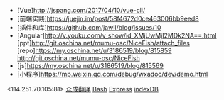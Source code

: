 - [Vue]<http://jspang.com/2017/04/10/vue-cli/>
- [前端实践]<https://juejin.im/post/58f4672d0ce463006bb9eed8>
- [插件和库]<https://github.com/jawil/blog/issues/10>
- [Angular]<http://v.youku.com/v_show/id_XMjUwMjI2MDk2NA==.html> [ppt]<http://git.oschina.net/mumu-osc/NiceFish/attach_files>  [repo]<https://my.oschina.net/u/3186519/blog/815859> <http://git.oschina.net/mumu-osc/NiceFish>
- [js]<https://my.oschina.net/u/3186519/blog/815569>
- [小程序]<https://mp.weixin.qq.com/debug/wxadoc/dev/demo.html>

<114.251.70.105:81>
[众成翻译](http://www.zcfy.cc/user/loginpage)
[Bash](https://github.com/Idnan/bash-guide)
[Express](https://juejin.im/post/5902973eb123db3ee46a0107)
[indexDB](https://juejin.im/post/59013d2c0ce46300614ebe70)
